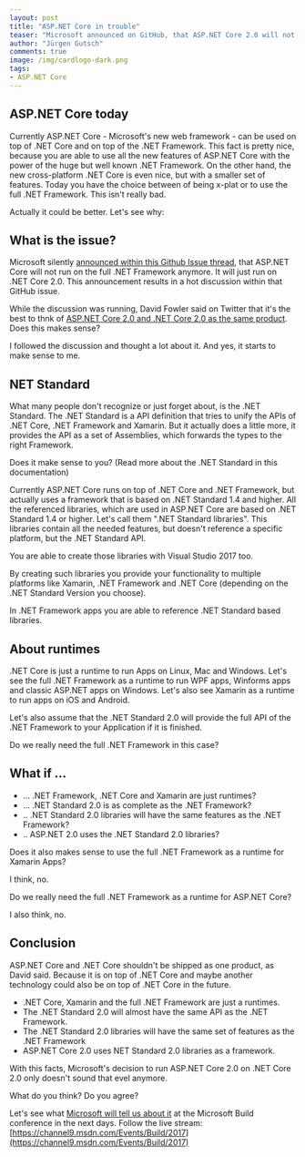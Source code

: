 ```yaml
---
layout: post
title: "ASP.NET Core in trouble"
teaser: "Microsoft announced on GitHub, that ASP.NET Core 2.0 will not run on the full .NET Framework anymore. It will just run on .NET Core 2.0. This announcement results in a hot discussion in that GitHub issue. In this post I tried to analyze that announcement and it doesn't sound that evil..."
author: "Jürgen Gutsch"
comments: true
image: /img/cardlogo-dark.png
tags: 
- ASP.NET Core
---
```


## ASP.NET Core today

Currently ASP.NET Core - Microsoft's new web framework - can be used on top of .NET Core and on top of the .NET Framework. This fact is pretty nice, because you are able to use all the new features of ASP.NET Core with the power of the huge but well known .NET Framework. On the other hand, the new cross-platform .NET Core is even nice, but with a smaller set of features. Today you have the choice between of being x-plat or to use the full .NET Framework. This isn't really bad.

Actually it could be better. Let's see why:

## What is the issue?

Microsoft silently [announced within this Github Issue thread](https://github.com/aspnet/Home/issues/2022), that ASP.NET Core will not run on the full .NET Framework anymore. It will just run on .NET Core 2.0. This announcement results in a hot discussion within that GitHub issue.

While the discussion was running, David Fowler said on Twitter that it's the best to thnk of [ASP.NET Core 2.0 and .NET Core 2.0 as the same product](https://twitter.com/davidfowl/status/861809298611073024). Does this makes sense?

I followed the discussion and thought a lot about it. And yes, it starts to make sense to me. 

## NET Standard

What many people don't recognize or just forget about, is the .NET Standard. The .NET Standard is a API definition that tries to unify the APIs of .NET Core, .NET Framework and Xamarin. But it actually does a little more, it provides the API as a set of Assemblies, which forwards the types to the right Framework.

Does it make sense to you? (Read more about the .NET Standard in this documentation)

Currently ASP.NET Core runs on top of .NET Core and .NET Framework, but actually uses a framework that is based on .NET Standard 1.4 and higher. All the referenced libraries, which are used in ASP.NET Core are based on .NET Standard 1.4 or higher. Let's call them ".NET Standard libraries". This libraries contain all the needed features, but doesn't reference a specific platform, but the .NET Standard API.

You are able to create those libraries with Visual Studio 2017 too.

By creating such libraries you provide your functionality to multiple platforms like Xamarin, .NET Framework and .NET Core (depending on the .NET Standard Version you choose).

In .NET Framework apps you are able to reference .NET Standard based libraries.

## About runtimes

.NET Core is just a runtime to run Apps on Linux, Mac and Windows. Let's see the full .NET Framework as a runtime to run WPF apps, Winforms apps and classic ASP.NET apps on Windows. Let's also see Xamarin as a runtime to run apps on iOS and Android.

Let's also assume that the .NET Standard 2.0 will provide the full API of the .NET Framework to your Application if it is finished.

Do we really need the full .NET Framework in this case?

## What if ...

* ... .NET Framework, .NET Core and Xamarin are just runtimes?
* ... .NET Standard 2.0 is as complete as the .NET Framework?
* .. .NET Standard 2.0 libraries will have the same features as the .NET Framework?
* .. ASP.NET 2.0 uses the .NET Standard 2.0 libraries?

Does it also makes sense to use the full .NET Framework as a runtime for Xamarin Apps?

I think, no.

Do we really need the full .NET Framework as a runtime for ASP.NET Core?

I also think, no.

## Conclusion

ASP.NET Core and .NET Core shouldn't be shipped as one product, as David said. Because it is on top of .NET Core and maybe another technology could also be on top of .NET Core in the future.

* .NET Core, Xamarin and the full .NET Framework are just a runtimes.
* The .NET Standard 2.0 will almost have the same API as the .NET Framework.
* The .NET Standard 2.0 libraries will have the same set of features as the .NET Framework
* ASP.NET Core 2.0 uses NET Standard 2.0 libraries as a framework.

With this facts, Microsoft's decision to run ASP.NET Core 2.0 on .NET Core 2.0 only doesn't sound that evel anymore. 

What do you think? Do you agree?

Let's see what [Microsoft will tell us about it](https://channel9.msdn.com/events/Build/2017/C9L18) at the Microsoft Build conference in the next days. Follow the live stream: [https://channel9.msdn.com/Events/Build/2017](https://channel9.msdn.com/Events/Build/2017)

